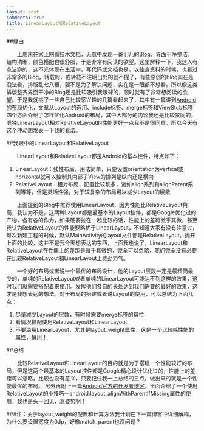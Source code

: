 ```yaml
---
layout: post
comments: true
title: LinearLayout和RelativeLayout
---
```


##缘由

&emsp;&emsp;上周末在家上网看技术文档，无意中发现一哥们儿的[Blog](http://stormzhang.github.io/)，界面干净整洁，结构清晰，颜色搭配也很舒服，于是非常有阅读的欲望。这里解释一下，我这人有点洁癖的，这不光体现在生活中，写代码或文档也是。以往查资料的时候，也看过非常多的Blog，转载的，或转载不注明出处的就不提了，有些原创的Blog实在是没法看，排版乱七八糟，要不是为了解决问题，实在是一眼都不想看。所以像这类排版整齐界面干净的Blog还是比较吸引我眼球的，顿时就有了非常想阅读的欲望。于是我就挑了一些自己比较感兴趣的几篇看起来了，其中有一篇讲到[Android的布局优化](http://stormzhang.github.io/android/2014/04/10/android-optimize-layout/)，文章从Layout的选用、include标签、merge标签和ViewStub标签四个方面介绍了怎样优化Android的布局，其中大部分的内容我还是比较赞同的，唯独LinearLayout相对RelativeLayout的性能更好一点我不是很同意，所以今天有这个冲动想发表一下我的看法。

##我眼中的LinearLayout和RelativeLayout

&emsp;&emsp;LinearLayout和RelativeLayout都是Android的基本控件，特点如下：

1. LinearLayout：线性布局，用法简单，只要设置orientation为vertical或horizontal就可以控制其内部子View的排列是纵向还是横向
2. RelativeLayout：相对布局，配置比较繁多，诸如align系列和alignParent系列等等，但是灵活性强，对于较复杂的布局可以减少Layout的层数

&emsp;&emsp;上面提到的Blog中推荐使用LinearLayout，因为性能比RelativeLayout稍高，我认为不是，这两种Layout都是最基本的Layout控件，都是Google优化过的产物，各有各的作为，如果硬要拉在一起比较的话，性能上的差距微乎其微，甚至我认为RelativeLayout的性能要略优于LinearLayout，不知道大家有没有注意过，每次新建工程的时候，默认MainActivity的layout文件都是RelativeLayout。抛开上面的比较，这并不是我今天想表达的东西，上面我也说了，LinearLayout和RelativeLayout在性能上的差距是微乎其微的，完全可以忽略，我们完全没有必要在比较RelativeLayout和LinearLayout上费劲力气。

&emsp;&emsp;一个好的布局或者说一个最优的布局设计，他的Layout层数一定是最精简最少的，单纯的RelativeLayout或者单纯的LinearLayout可能达不到这样的效果，这时我们就需要搭配着来使用。发挥他们各自的长处达到我们需要的最好的效果，这才是我想表达的想法。对于布局的搭建或者说Layout的使用，可以总结为下面几点：

1. 尽量减少Layout的层数，有时候需要merge标签的帮忙
2. 看情况搭配使用RelativeLayout和LinearLayout
3. 不要滥用LinearLayout，尤其是layout_weight属性，这是一个比较耗性能的属性，慎用！

##总结

&emsp;&emsp;比较RelativeLayout和LinearLayout的目的就是为了搭建一个性能较好的布局，但是这两个最基本的Layout控件都是Google精心设计优化过的，性能上的差距可以忽略，比较也没有意义，只要记住我一上总结的三点，做出来的就是一个性能最优的布局。
    另外再附上一篇[Android官方的开发者博客](http://android-developers.blogspot.com/2009/02/android-layout-tricks-1.html)，里面介绍了一个使用RelativeLayout的小技巧—android:layout_alignWithParentIfMissing属性的使用，我也是头一回见，涨姿势啊！

###注：关于layout_weight的配置和计算方法我计划在下一篇博客中详细解释，为什么要设置宽度为0dp，好像match_parent也没问题？